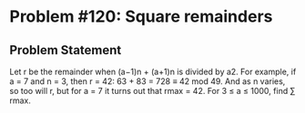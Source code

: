 # Problem #120: Square remainders 

## Problem Statement 

Let r be the remainder when (a−1)n + (a+1)n is divided by a2.
For example, if a = 7 and n = 3, then r = 42: 63 + 83 = 728 ≡ 42 mod 49. And as n varies, so too will r, but for a = 7 it turns out that rmax = 42.
For 3 ≤ a ≤ 1000, find ∑ rmax.
